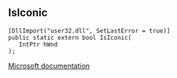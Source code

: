 ## IsIconic

```
[DllImport("user32.dll", SetLastError = true)]
public static extern bool IsIconic(
   IntPtr hWnd
);
```

[Microsoft documentation](https://docs.microsoft.com/en-us/windows/win32/api/winuser/nf-winuser-isiconic)

